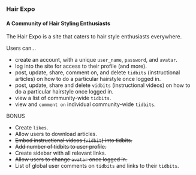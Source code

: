 ### Hair Expo
#### A Community of Hair Styling Enthusiasts

The Hair Expo is a site that caters to hair style enthusiasts everywhere.

Users can...
- create an account, with a unique `user_name`, `password`, and `avatar`.
- log into the site for access to their profile (and more).
- post, update, share, comment on, and delete `tidbits` (instructional articles) on how to do a particular hairstyle once logged in.
- post, update, share and delete `vidbits` (instructional videos) on how to do a particular hairstyle once logged in.
- view a list of community-wide `tidbits`.
- view and `comment on` individual community-wide `tidbits`.

BONUS
- Create `likes`.
- Allow users to download articles.
- ~~Embed instructional videos (`vidbit`) into tidbits.~~
- ~~Add number of tidbits to user profile.~~
- Create sidebar with all relevant links.
- ~~Allow users to change `avatar` once logged in.~~
- List of global user comments on `tidbits` and links to their `tidbits`.
